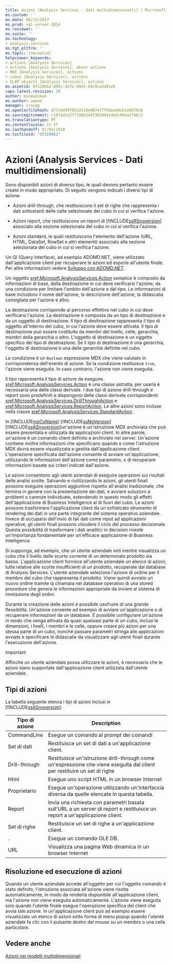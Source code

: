 ```yaml
---
title: Azioni (Analysis Services - dati multidimensionali) | Microsoft Docs
ms.custom: ''
ms.date: 06/13/2017
ms.prod: sql-server-2014
ms.reviewer: ''
ms.suite: ''
ms.technology:
- analysis-services
ms.tgt_pltfrm: ''
ms.topic: conceptual
helpviewer_keywords:
- actions [Analysis Services]
- actions [Analysis Services], about actions
- MDX [Analysis Services], actions
- cubes [Analysis Services], actions
- OLAP objects [Analysis Services], actions
ms.assetid: 07229bb2-805c-427e-8455-69c9ca5d01e0
caps.latest.revision: 34
author: minewiskan
ms.author: owend
manager: craigg
ms.openlocfilehash: d77c8d49f052d11de98747ff9deee0c61e0070c8
ms.sourcegitcommit: c18fadce27f330e1d4f36549414e5c84ba2f46c2
ms.translationtype: MT
ms.contentlocale: it-IT
ms.lasthandoff: 07/02/2018
ms.locfileid: "37319451"
---
```

# <a name="actions-analysis-services---multidimensional-data"></a>Azioni (Analysis Services - Dati multidimensionali)
  Sono disponibili azioni di diverso tipo, le quali devono pertanto essere create in modo appropriato. Di seguito vengono indicati i diversi tipi di azione.  
  
-   Azioni drill-through, che restituiscono il set di righe che rappresenta i dati sottostanti delle celle selezionate del cubo in cui si verifica l'azione.  
  
-   Azioni report, che restituiscono un report di [!INCLUDE[ssRSnoversion](../../includes/ssrsnoversion-md.md)] associato alla sezione selezionata del cubo in cui si verifica l'azione.  
  
-   Azioni standard, le quali restituiscono l'elemento dell'azione (URL, HTML, DataSet, RowSet e altri elementi) associato alla sezione selezionata del cubo in cui si verifica l'azione.  
  
 Un QI (Query Interface), ad esempio ADOMD.NET, viene utilizzato dall'applicazione client per recuperare le azioni ed esporle all'utente finale. Per altre informazioni vedere [Sviluppo con ADOMD.NET](adomd-net/developing-with-adomd-net.md).  
  
 Un oggetto <xref:Microsoft.AnalysisServices.Action> semplice è composto da informazioni di base, dalla destinazione in cui deve verificarsi l'azione, da una condizione per limitare l'ambito dell'azione e dal tipo. Le informazioni di base includono il nome dell'azione, la descrizione dell'azione, la didascalia consigliata per l'azione e altro.  
  
 La destinazione corrisponde al percorso effettivo nel cubo in cui deve verificarsi l'azione. La destinazione è composta da un tipo di destinazione e da un oggetto di destinazione. Il tipo di destinazione rappresenta il tipo di oggetto all'interno del cubo, in cui l'azione deve essere attivata. Il tipo di destinazione può essere costituito da membri del livello, celle, gerarchia, membri della gerarchia o altro. L'oggetto di destinazione è un oggetto specifico del tipo di destinazione. Se il tipo di destinazione è una gerarchia, l'oggetto di destinazione è una delle gerarchie definite nel cubo.  
  
 La condizione è un `Boolean` espressione MDX che viene valutato in corrispondenza dell'evento di azione. Se la condizione restituisce `true`, l'azione viene eseguita. In caso contrario, l'azione non viene eseguita.  
  
 Il tipo rappresenta il tipo di azione da eseguire. <xref:Microsoft.AnalysisServices.Action> è una classe astratta, per usarla è necessaria una delle classi derivate. I due tipi di azione drill-through e report sono predefiniti e dispongono delle classi derivate corrispondenti <xref:Microsoft.AnalysisServices.DrillThroughAction> e <xref:Microsoft.AnalysisServices.ReportAction>. Le altre azioni sono incluse nella classe <xref:Microsoft.AnalysisServices.StandardAction> .  
  
 In [!INCLUDE[msCoName](../../includes/msconame-md.md)] [!INCLUDE[ssNoVersion](../../includes/ssnoversion-md.md)] [!INCLUDE[ssASnoversion](../../includes/ssasnoversion-md.md)]un'azione è un'istruzione MDX archiviata che può essere presentata e utilizzata da applicazioni client. In altre parole, un'azione è un comando client definito e archiviato nel server. Un'azione contiene inoltre informazioni che specificano quando e come l'istruzione MDX dovrà essere visualizzata e gestita dall'applicazione client. L'operazione specificata dall'azione consente di avviare un'applicazione, utilizzando le informazioni dell'azione come parametro, o di recuperare informazioni basate sui criteri indicati dall'azione.  
  
 Le azioni consentono agli utenti aziendali di eseguire operazioni sui risultati delle analisi svolte. Salvando e riutilizzando le azioni, gli utenti finali possono eseguire operazioni aggiuntive rispetto all'analisi tradizionale, che termina in genere con la presentazione dei dati, e avviare soluzioni a problemi o carenze individuate, estendendo in questo modo gli effetti dell'applicazione di Business Intelligence al di fuori del cubo. Le azioni possono trasformare l'applicazione client da un sofisticato strumento di rendering dei dati in una parte integrante del sistema operativo aziendale. Invece di occuparsi dell'invio di tali dati come input ad applicazioni operative, gli utenti finali possono chiudere il ciclo del processo decisionale. Questa possibilità di trasformare i dati analitici in decisioni riveste un'importanza fondamentale per un'efficace applicazione di Business Intelligence.  
  
 Si supponga, ad esempio, che un utente aziendale noti mentre visualizza un cubo che il livello delle scorte corrente di un determinato prodotto sia basso. L'applicazione client fornisce all'utente aziendale un elenco di azioni, tutte relative alle scorte insufficienti di un prodotto, recuperate dal database di Analysis Services. L'utente aziendale seleziona l'azione di ordine per il membro del cubo che rappresenta il prodotto. Viene quindi avviato un nuovo ordine tramite la chiamata nel database operativo di una stored procedure che genera le informazioni appropriate da inviare al sistema di immissione degli ordini.  
  
 Durante la creazione delle azioni è possibile usufruire di una grande flessibilità. Un'azione consente ad esempio di avviare un'applicazione o di recuperare informazioni da un database. È possibile configurare un'azione in modo che venga attivata da quasi qualsiasi parte di un cubo, inclusi le dimensioni, i livelli, i membri e le celle, oppure creare più azioni per una stessa parte di un cubo, nonché passare parametri stringa alle applicazioni avviate e specificare le didascalie da visualizzare agli utenti finali durante l'esecuzione dell'azione.  
  
> [!IMPORTANT]  
>  Affinché un utente aziendale possa utilizzare le azioni, è necessario che le azioni siano supportate dall'applicazione client utilizzata dall'utente aziendale.  
  
## <a name="types-of-actions"></a>Tipi di azioni  
 La tabella seguente elenca i tipi di azioni inclusi in [!INCLUDE[ssASnoversion](../../includes/ssasnoversion-md.md)]:  
  
|Tipo di azione|Description|  
|-----------------|-----------------|  
|CommandLine|Esegue un comando al prompt dei comandi|  
|Set di dati|Restituisce un set di dati a un'applicazione client.|  
|Drill-through|Restituisce un'istruzione drill-through come un'espressione che viene eseguita dal client per restituire un set di righe|  
|Html|Esegue uno script HTML in un browser Internet|  
|Proprietario|Esegue un'operazione utilizzando un'interfaccia diversa da quelle elencate in questa tabella.|  
|Report|Invia una richiesta con parametri basata sull'URL a un server di report e restituisce un report a un'applicazione client.|  
|Set di righe|Restituisce un set di righe a un'applicazione client.|  
|.|Esegue un comando OLE DB.|  
|URL|Visualizza una pagina Web dinamica in un browser Internet|  
  
## <a name="resolving-and-executing-actions"></a>Risoluzione ed esecuzione di azioni  
 Quando un utente aziendale accede all'oggetto per cui l'oggetto comando è stato definito, l'istruzione associata all'azione viene risolta automaticamente, in modo da renderla disponibile all'applicazione client, ma l'azione non viene eseguita automaticamente. L'azione viene eseguita solo quando l'utente finale esegue l'operazione specifica del client che avvia tale azione. In un'applicazione client può ad esempio essere visualizzato un elenco di azioni sotto forma di menu popup quando l'utente aziendale fa clic con il pulsante destro del mouse su un membro o una cella particolare.  
  
## <a name="see-also"></a>Vedere anche  
 [Azioni nei modelli multidimensionali](actions-in-multidimensional-models.md)  
  
  
